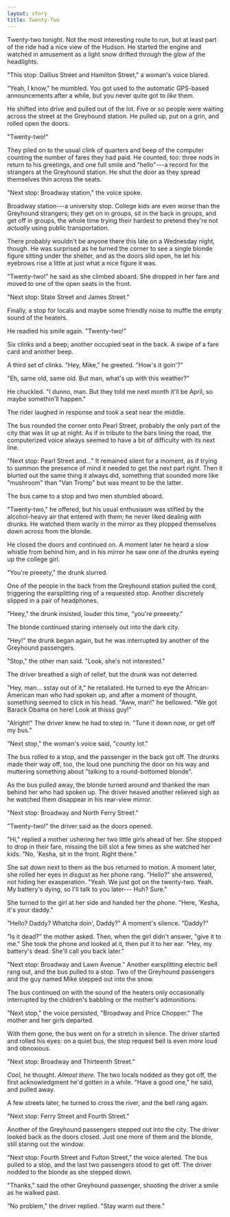 ```yaml
---
layout: story
title: Twenty-Two
---
```


Twenty-two tonight. Not the most interesting route to run, but at
least part of the ride had a nice view of the Hudson. He started the
engine and watched in amusement as a light snow drifted through the
glow of the headlights.

"This stop: Dallius Street and Hamilton Street," a woman's voice
blared.

"Yeah, I know," he mumbled. You got used to the automatic GPS-based
announcements after a while, but you never quite got to *like* them.

He shifted into drive and pulled out of the lot. Five or so people
were waiting across the street at the Greyhound station. He pulled up,
put on a grin, and rolled open the doors.

"Twenty-two!"

They piled on to the usual clink of quarters and beep of the computer
counting the number of fares they had paid. He counted, too: three
nods in return to his greetings, and one full smile and "hello"---a
record for the strangers at the Greyhound station. He shut the door as
they spread themselves thin across the seats.

"Next stop: Broadway station," the voice spoke.

Broadway station---a university stop. College kids are even worse
than the Greyhound strangers; they get on in groups, sit in the back
in groups, and get off in groups, the whole time trying their hardest
to pretend they're not *actually* using public transportation.

There probably wouldn't be anyone there this late on a Wednesday
night, though. He was surprised as he turned the corner to see a
single blonde figure sitting under the shelter, and as the doors slid
open, he let his eyebrows rise a little at just what a nice figure it
was.

"Twenty-two!" he said as she climbed aboard. She dropped in her fare
and moved to one of the open seats in the front.

"Next stop: State Street and James Street."

Finally, a stop for locals and maybe some friendly noise to muffle the
empty sound of the heaters.

He readied his smile again. "Twenty-two!"

Six clinks and a beep; another occupied seat in the back. A swipe of a
fare card and another beep.

A third set of clinks. "Hey, Mike," he greeted. "How's it goin'?"

"Eh, same old, same old. But man, what's up with this weather?"

He chuckled. "I dunno, man. But they told me next month it'll be
April, so maybe somethin'll happen."

The rider laughed in response and took a seat near the middle.

The bus rounded the corner onto Pearl Street, probably the only part
of the city that was lit up at night. As if in tribute to the bars
lining the road, the computerized voice always seemed to have a bit of
difficulty with its next line.

"Next stop: Pearl Street and..." It remained silent for a moment, as
if trying to summon the presence of mind it needed to get the next
part right. Then it blurted out the same thing it always did,
something that sounded more like "mushroom" than "Van Tromp" but was
meant to be the latter.

The bus came to a stop and two men stumbled aboard.

"Twenty-two," he offered, but his usual enthusiasm was stifled by the
alcohol-heavy air that entered with them; he never liked dealing with
drunks. He watched them warily in the mirror as they plopped
themselves down across from the blonde.

He closed the doors and continued on. A moment later he heard a slow
whistle from behind him, and in his mirror he saw one of the drunks
eyeing up the college girl.

"You're preeety," the drunk slurred.

One of the people in the back from the Greyhound station pulled the
cord, triggering the earsplitting ring of a requested stop. Another
discretely slipped in a pair of headphones.

"Heey," the drunk insisted, louder this time, "you're preeeety."

The blonde continued staring intensely out into the dark city.

"Hey!" the drunk began again, but he was interrupted by another of the
Greyhound passengers.

"Stop," the other man said. "Look, she's not interested."

The driver breathed a sigh of relief, but the drunk was not deterred.

"Hey, man... sstay out of it," he retaliated. He turned to eye the
African-American man who had spoken up, and after a moment of thought,
something seemed to click in his head. "Aww, man!" he bellowed. "We got
Barack Obama on here! Look at thisss guy!"

"Alright!" The driver knew he had to step in. "Tune it down *now*, or
get off my bus."

"Next stop," the woman's voice said, "county lot."

The bus rolled to a stop, and the passenger in the back got off. The
drunks made their way off, too, the loud one punching the door on his
way and muttering something about "talking to a round-bottomed
blonde".

As the bus pulled away, the blonde turned around and thanked the man
behind her who had spoken up. The driver heaved another relieved sigh
as he watched them disappear in his rear-view mirror.

"Next stop: Broadway and North Ferry Street."

"Twenty-two!" the driver said as the doors opened.

"Hi," replied a mother ushering her two little girls ahead of her. She
stopped to drop in their fare, missing the bill slot a few times as
she watched her kids. "No, 'Kesha, sit in the front. Right there."

She sat down next to them as the bus returned to motion. A moment
later, she rolled her eyes in disgust as her phone rang. "Hello?" she
answered, not hiding her exasperation. "Yeah. We just got on the
twenty-two. Yeah. My battery's dying, so I'll talk to you later--- Huh?
Sure."

She turned to the girl at her side and handed her the phone. "Here,
'Kesha, it's your daddy."

"Hello? Daddy? Whatcha doin', Daddy?" A moment's silence. "Daddy?"

"Is it dead?" the mother asked. Then, when the girl didn't answer,
"give it to me." She took the phone and looked at it, then put it to
her ear. "Hey, my battery's dead. She'll call you back later."

"Next stop: Broadway and Lawn Avenue." Another earsplitting electric
bell rang out, and the bus pulled to a stop. Two of the Greyhound
passengers and the guy named Mike stepped out into the snow.

The bus continued on with the sound of the heaters only occasionally
interrupted by the children's babbling or the mother's admonitions.

"Next stop," the voice persisted, "Broadway and Price Chopper." The
mother and her girls departed.

With them gone, the bus went on for a stretch in silence. The driver
started and rolled his eyes: on a quiet bus, the stop request bell is
even *more* loud and obnoxious.

"Next stop: Broadway and Thirteenth Street."

*Cool,* he thought. *Almost there.* The two locals nodded as they got
off, the first acknowledgment he'd gotten in a while. "Have a good
one," he said, and pulled away.
 
A few streets later, he turned to cross the river, and the bell rang
again.

"Next stop: Ferry Street and Fourth Street."

Another of the Greyhound passengers stepped out into the city. The
driver looked back as the doors closed. Just one more of them and the
blonde, still staring out the window.

"Next stop: Fourth Street and Fulton Street," the voice alerted. The
bus pulled to a stop, and the last two passengers stood to get off.
The driver nodded to the blonde as she stepped down.

"Thanks," said the other Greyhound passenger, shooting the driver a
smile as he walked past.

"No problem," the driver replied. "Stay warm out there."
